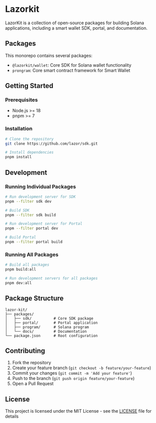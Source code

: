 # Lazorkit 

LazorKit is a collection of open-source packages for building Solana applications, including a smart wallet SDK, portal, and documentation.

## Packages

This monorepo contains several packages:

- `@lazorkit/wallet`: Core SDK for Solana wallet functionality
- `prongram`: Core smart contract framework for Smart Wallet 

## Getting Started

### Prerequisites

- Node.js >= 18
- pnpm >= 7

### Installation

```bash
# Clone the repository
git clone https://github.com/lazor/sdk.git

# Install dependencies
pnpm install
```

## Development

### Running Individual Packages

```bash
# Run development server for SDK
pnpm --filter sdk dev

# Build SDK
pnpm --filter sdk build

# Run development server for Portal
pnpm --filter portal dev

# Build Portal
pnpm --filter portal build
```

### Running All Packages

```bash
# Build all packages
pnpm build:all

# Run development servers for all packages
pnpm dev:all
```

## Package Structure

```
lazor-kit/
├── packages/
│   ├── sdk/          # Core SDK package
│   ├── portal/       # Portal application
│   ├── program/      # Solana program
│   └── docs/         # Documentation
└── package.json      # Root configuration
```

## Contributing

1. Fork the repository
2. Create your feature branch (`git checkout -b feature/your-feature`)
3. Commit your changes (`git commit -m 'Add your feature'`)
4. Push to the branch (`git push origin feature/your-feature`)
5. Open a Pull Request

## License

This project is licensed under the MIT License - see the [LICENSE](LICENSE) file for details

